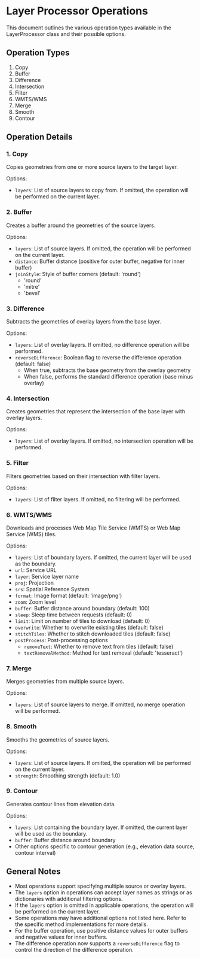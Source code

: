 # Layer Processor Operations

This document outlines the various operation types available in the LayerProcessor class and their possible options.

## Operation Types

1. Copy
2. Buffer
3. Difference
4. Intersection
5. Filter
6. WMTS/WMS
7. Merge
8. Smooth
9. Contour

## Operation Details

### 1. Copy
Copies geometries from one or more source layers to the target layer.

Options:
- `layers`: List of source layers to copy from. If omitted, the operation will be performed on the current layer.

### 2. Buffer
Creates a buffer around the geometries of the source layers.

Options:
- `layers`: List of source layers. If omitted, the operation will be performed on the current layer.
- `distance`: Buffer distance (positive for outer buffer, negative for inner buffer)
- `joinStyle`: Style of buffer corners (default: 'round')
  - 'round'
  - 'mitre'
  - 'bevel'

### 3. Difference
Subtracts the geometries of overlay layers from the base layer.

Options:
- `layers`: List of overlay layers. If omitted, no difference operation will be performed.
- `reverseDifference`: Boolean flag to reverse the difference operation (default: false)
  - When true, subtracts the base geometry from the overlay geometry
  - When false, performs the standard difference operation (base minus overlay)

### 4. Intersection
Creates geometries that represent the intersection of the base layer with overlay layers.

Options:
- `layers`: List of overlay layers. If omitted, no intersection operation will be performed.

### 5. Filter
Filters geometries based on their intersection with filter layers.

Options:
- `layers`: List of filter layers. If omitted, no filtering will be performed.

### 6. WMTS/WMS
Downloads and processes Web Map Tile Service (WMTS) or Web Map Service (WMS) tiles.

Options:
- `layers`: List of boundary layers. If omitted, the current layer will be used as the boundary.
- `url`: Service URL
- `layer`: Service layer name
- `proj`: Projection
- `srs`: Spatial Reference System
- `format`: Image format (default: 'image/png')
- `zoom`: Zoom level
- `buffer`: Buffer distance around boundary (default: 100)
- `sleep`: Sleep time between requests (default: 0)
- `limit`: Limit on number of tiles to download (default: 0)
- `overwrite`: Whether to overwrite existing tiles (default: false)
- `stitchTiles`: Whether to stitch downloaded tiles (default: false)
- `postProcess`: Post-processing options
  - `removeText`: Whether to remove text from tiles (default: false)
  - `textRemovalMethod`: Method for text removal (default: 'tesseract')

### 7. Merge
Merges geometries from multiple source layers.

Options:
- `layers`: List of source layers to merge. If omitted, no merge operation will be performed.

### 8. Smooth
Smooths the geometries of source layers.

Options:
- `layers`: List of source layers. If omitted, the operation will be performed on the current layer.
- `strength`: Smoothing strength (default: 1.0)

### 9. Contour
Generates contour lines from elevation data.

Options:
- `layers`: List containing the boundary layer. If omitted, the current layer will be used as the boundary.
- `buffer`: Buffer distance around boundary
- Other options specific to contour generation (e.g., elevation data source, contour interval)

## General Notes

- Most operations support specifying multiple source or overlay layers.
- The `layers` option in operations can accept layer names as strings or as dictionaries with additional filtering options.
- If the `layers` option is omitted in applicable operations, the operation will be performed on the current layer.
- Some operations may have additional options not listed here. Refer to the specific method implementations for more details.
- For the buffer operation, use positive distance values for outer buffers and negative values for inner buffers.
- The difference operation now supports a `reverseDifference` flag to control the direction of the difference operation.
